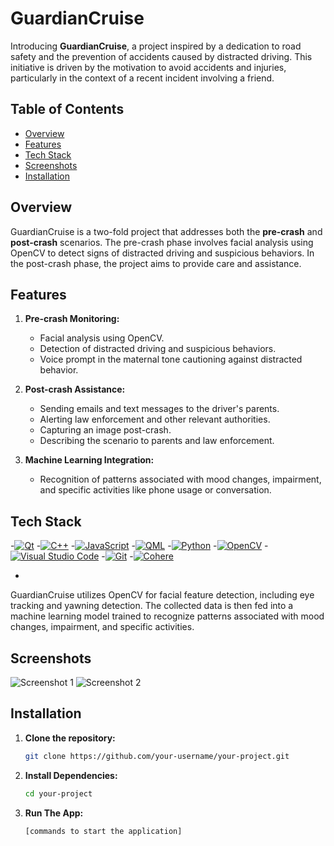 # GuardianCruise

Introducing **GuardianCruise**, a project inspired by a dedication to road safety and the prevention of accidents caused by distracted driving. This initiative is driven by the motivation to avoid accidents and injuries, particularly in the context of a recent incident involving a friend.

## Table of Contents

- [Overview](#overview)
- [Features](#features)
- [Tech Stack](#tech-stack)
- [Screenshots](#screenshots)
- [Installation](#installation)

## Overview

GuardianCruise is a two-fold project that addresses both the **pre-crash** and **post-crash** scenarios. The pre-crash phase involves facial analysis using OpenCV to detect signs of distracted driving and suspicious behaviors. In the post-crash phase, the project aims to provide care and assistance.

## Features

1. **Pre-crash Monitoring:**
   - Facial analysis using OpenCV.
   - Detection of distracted driving and suspicious behaviors.
   - Voice prompt in the maternal tone cautioning against distracted behavior.

2. **Post-crash Assistance:**
   - Sending emails and text messages to the driver's parents.
   - Alerting law enforcement and other relevant authorities.
   - Capturing an image post-crash.
   - Describing the scenario to parents and law enforcement.

3. **Machine Learning Integration:**
   - Recognition of patterns associated with mood changes, impairment, and specific activities like phone usage or conversation.

## Tech Stack

 -[![Qt](https://img.shields.io/badge/Qt-5C2D91?style=flat-square&logo=qt&logoColor=white)](https://www.qt.io/)
-[![C++](https://img.shields.io/badge/C++-00599C?style=flat-square&logo=c%2B%2B&logoColor=white)](https://www.cplusplus.com/)
-[![JavaScript](https://img.shields.io/badge/JavaScript-F7DF1E?style=flat-square&logo=javascript&logoColor=black)](https://developer.mozilla.org/en-US/docs/Web/JavaScript)
-[![QML](https://img.shields.io/badge/QML-44a51c?style=flat-square&logo=qml&logoColor=white)](https://doc.qt.io/qt-5.15/qtqml-index.html)
-[![Python](https://img.shields.io/badge/Python-3776AB?style=flat-square&logo=python&logoColor=white)](https://www.python.org/)
-[![OpenCV](https://img.shields.io/badge/OpenCV-5C3EE8?style=flat-square&logo=opencv&logoColor=white)](https://opencv.org/)
-[![Visual Studio Code](https://img.shields.io/badge/Visual%20Studio%20Code-007ACC?style=flat-square&logo=visual-studio-code&logoColor=white)](https://code.visualstudio.com/)
-[![Git](https://img.shields.io/badge/Git-F05032?style=flat-square&logo=git&logoColor=white)](https://git-scm.com/)
-[![Cohere](https://img.shields.io/badge/Cohere-2c3e50?style=flat-square&logo=cohere&logoColor=white)](https://www.cohere.ai/)

 - 

GuardianCruise utilizes OpenCV for facial feature detection, including eye tracking and yawning detection. The collected data is then fed into a machine learning model trained to recognize patterns associated with mood changes, impairment, and specific activities.

## Screenshots

![Screenshot 1](path/to/screenshot1.png)
![Screenshot 2](path/to/screenshot2.png)
<!-- Add more screenshots as needed -->

## Installation

1. **Clone the repository:**

   ```bash
   git clone https://github.com/your-username/your-project.git
   ```

2. **Install Dependencies:**

   ```bash
   cd your-project
   ```

3. **Run The App:**

   ```bash
   [commands to start the application]
   ```


